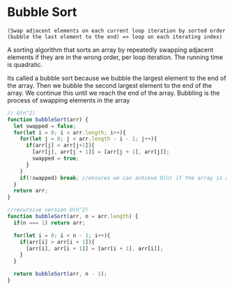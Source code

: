 # Bubble Sort

`(Swap adjacent elements on each current loop iteration by sorted order (bubble the last element to the end) => loop on each iterating index)`

A sorting algorithm that sorts an array by repeatedly swapping adjacent elements if they are in the wrong order, per loop iteration. The running time is quadratic.

Its called a bubble sort because we bubble the largest element to the end of the array. Then we bubble the second largest element to the end of the array. We continue this until we reach the end of the array. Bubbling is the process of swapping elements in the array
```js
// O(n^2)
function bubbleSort(arr) {
  let swapped = false;
  for(let i = 0; i < arr.length; i++){
    for(let j = 0; j < arr.length - i - 1; j++){
      if(arr[j] > arr[j+1]){
        [arr[j], arr[j + 1]] = [arr[j + 1], arr[j]];
        swapped = true;
      }
    }
    if(!swapped) break; //ensures we can achieve O(n) if the array is already sorted
  }
  return arr;
}
```
```js
//recursive version O(n^2)
function bubbleSort(arr, n = arr.length) {
  if(n === 1) return arr;

  for(let i = 0; i < n - 1; i++){
    if(arr[i] > arr[i + 1]){
      [arr[i], arr[i + 1]] = [arr[i + 1], arr[i]];
    }
  }

  return bubbleSort(arr, n - 1);
}
```